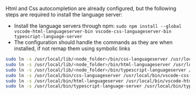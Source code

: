 Html and Css autocompletion are already configured, but the following steps are required to install the language server:

- Install the language servers through npm: `sudo npm install --global vscode-html-languageserver-bin vscode-css-languageserver-bin typescript-language-server`
- The configuration should handle the commands as they are when installed, if not remap them using symbolic links
```bash
sudo ln -s /usr/local/lib/<node_folder>/bin/css-languageserver /usr/local/bin/css-languageserver
sudo ln -s /usr/local/lib/<node_folder>/bin/html-languageserver /usr/local/bin/html-languageserver
sudo ln -s /usr/local/lib/<node_folder>/bin/typescript-languageserver /usr/local/bin/typescript-languageserver
sudo ln -s /usr/local/bin/css-languageserver /usr/local/bin/vscode-css-language-server
sudo ln -s /usr/local/bin/html-languageserver /usr/local/bin/vscode-html-language-server
sudo ln -s /usr/local/bin/typescript-language-server /usr/local/bin/typescript-language-server
```
